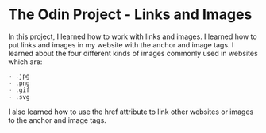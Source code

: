# The Odin Project - Links and Images

In this project, I learned how to work with links and images. I 
learned how to put links and images in my website with the anchor
and image tags. I learned about the four different kinds of images 
commonly used in websites which are:

    - .jpg
    - .png
    - .gif
    - .svg 

I also learned how to use the href attribute to link other websites 
or images to the anchor and image tags.